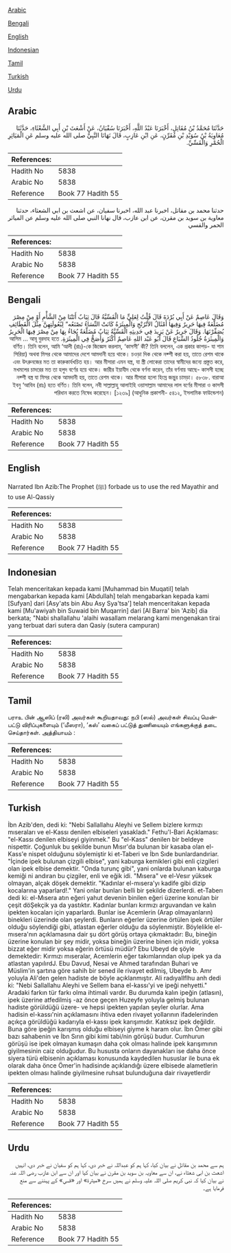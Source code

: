 [Arabic](#arabic)

[Bengali](#bengali)

[English](#english)

[Indonesian](#indonesian)

[Tamil](#tamil)

[Turkish](#turkish)

[Urdu](#urdu)

## Arabic


<div dir="rtl" lang="ar" style={{fontSize:'larger',backgroundColor:'#f8f9fa',padding:20}}>
حَدَّثَنَا مُحَمَّدُ بْنُ مُقَاتِلٍ، أَخْبَرَنَا عَبْدُ اللَّهِ، أَخْبَرَنَا سُفْيَانُ، عَنْ أَشْعَثَ بْنِ أَبِي الشَّعْثَاءِ، حَدَّثَنَا مُعَاوِيَةُ بْنُ سُوَيْدِ بْنِ مُقَرِّنٍ، عَنِ ابْنِ عَازِبٍ، قَالَ نَهَانَا النَّبِيُّ صلى الله عليه وسلم عَنِ الْمَيَاثِرِ الْحُمْرِ وَالْقَسِّيِّ‏.‏
</div>
<div style={{backgroundColor:'#f8f9fa',padding:20, marginBottom: 10}}><table> <thead> <tr> <th>References:</th> <th></th> </tr> </thead> <tbody><tr><td>Hadith No</td><td>5838</td></tr><tr><td>Arabic No</td><td>5838</td></tr><tr><td>Reference</td><td>Book 77 Hadith 55</td></tr></tbody></table></div>


<div dir="rtl" lang="ar" style={{fontSize:'larger',backgroundColor:'#f8f9fa',padding:20}}>
حدثنا محمد بن مقاتل، اخبرنا عبد الله، اخبرنا سفيان، عن اشعث بن ابي الشعثاء، حدثنا معاوية بن سويد بن مقرن، عن ابن عازب، قال نهانا النبي صلى الله عليه وسلم عن المياثر الحمر والقسي
</div>
<div style={{backgroundColor:'#f8f9fa',padding:20, marginBottom: 10}}><table> <thead> <tr> <th>References:</th> <th></th> </tr> </thead> <tbody><tr><td>Hadith No</td><td>5838</td></tr><tr><td>Arabic No</td><td>5838</td></tr><tr><td>Reference</td><td>Book 77 Hadith 55</td></tr></tbody></table></div>

## Bengali


<div dir="rtl" lang="bn" style={{fontSize:'larger',backgroundColor:'#f8f9fa',padding:20}}>
وَقَالَ عَاصِمٌ عَنْ أَبِي بُرْدَةَ قَالَ قُلْتُ لِعَلِيٍّ مَا الْقَسِّيَّةُ قَالَ ثِيَابٌ أَتَتْنَا مِنْ الشَّأْمِ أَوْ مِنْ مِصْرَ مُضَلَّعَةٌ فِيهَا حَرِيرٌ وَفِيهَا أَمْثَالُ الأُتْرُنْجِ وَالْمِيثَرَةُ كَانَتْ النِّسَاءُ تَصْنَعُه“ لِبُعُولَتِهِنَّ مِثْلَ الْقَطَائِفِ يُصَفِّرْنَهَا. وَقَالَ جَرِيرٌ عَنْ يَزِيدَ فِي حَدِيثِهِ الْقَسِّيَّةُ ثِيَابٌ مُضَلَّعَةٌ يُجَاءُ بِهَا مِنْ مِصْرَ فِيهَا الْحَرِيرُ وَالْمِيثَرَةُ جُلُودُ السِّبَاعِ قَالَ أَبُو عَبْد اللهِ عَاصِمٌ أَكْثَرُ وَأَصَحُّ فِي الْمِيثَرَةِ. আসিম ... আবূ বুরদাহ হতে বর্ণিত। তিনি বলেন, আমি ‘আলী (রাঃ)-কে জিজ্ঞেস করলাম, ‘কাসসী’ কী? তিনি বললেন, এক প্রকার কাপড়- যা শাম সিরিয়া) অথবা মিসর থেকে আমাদের দেশে আমদানী হয়ে থাকে। চওড়া দিক থেকে নক্শী করা হয়, তাতে রেশম থাকে এবং উৎরুনজের মত তা কারুকার্যখচিত হয়। আর মীসারা এমন বস্ত্র, যা স্ত্রী লোকেরা তাদের স্বামীদের জন্যে প্রস্তুত করে, মখমলের চাদরের মত তা হলুদ বর্ণের হয়ে থাকে। জারীর ইয়াযীদ থেকে বর্ণনা করেন, তাঁর বর্ণনায় আছে- কাসসী হচ্ছে নক্শী বস্ত্র যা মিসর থেকে আমদানী হয়, তাতে রেশম থাকে। আর মীসারা হলো হিংস্র জন্তুর চামড়া। ৫৮৩৮. বারাআ ইবনু ‘আযিব (রাঃ) হতে বর্ণিত। তিনি বলেন, নবী সাল্লাল্লাহু আলাইহি ওয়াসাল্লাম আমাদের লাল বর্ণের মীসারা ও কাসসী পরিধান করতে নিষেধ করেছেন। [১২৩৯] (আধুনিক প্রকাশনী- ৫৪১২, ইসলামিক ফাউন্ডেশন)
</div>
<div style={{backgroundColor:'#f8f9fa',padding:20, marginBottom: 10}}><table> <thead> <tr> <th>References:</th> <th></th> </tr> </thead> <tbody><tr><td>Hadith No</td><td>5838</td></tr><tr><td>Arabic No</td><td>5838</td></tr><tr><td>Reference</td><td>Book 77 Hadith 55</td></tr></tbody></table></div>

## English


<div dir="ltr" lang="en" style={{fontSize:'larger',backgroundColor:'#f8f9fa',padding:20}}>
Narrated Ibn Azib:The Prophet (ﷺ) forbade us to use the red Mayathir and to use Al-Qassiy
</div>
<div style={{backgroundColor:'#f8f9fa',padding:20, marginBottom: 10}}><table> <thead> <tr> <th>References:</th> <th></th> </tr> </thead> <tbody><tr><td>Hadith No</td><td>5838</td></tr><tr><td>Arabic No</td><td>5838</td></tr><tr><td>Reference</td><td>Book 77 Hadith 55</td></tr></tbody></table></div>

## Indonesian


<div dir="ltr" lang="id" style={{fontSize:'larger',backgroundColor:'#f8f9fa',padding:20}}>
Telah menceritakan kepada kami [Muhammad bin Muqatil] telah mengabarkan kepada kami [Abdullah] telah mengabarkan kepada kami [Sufyan] dari [Asy'ats bin Abu Asy Sya'tsa'] telah menceritakan kepada kami [Mu'awiyah bin Suwaid bin Muqarrin] dari [Al Barra' bin 'Azib] dia berkata; "Nabi shallallahu 'alaihi wasallam melarang kami mengenakan tirai yang terbuat dari sutera dan Qasiy (sutera campuran)
</div>
<div style={{backgroundColor:'#f8f9fa',padding:20, marginBottom: 10}}><table> <thead> <tr> <th>References:</th> <th></th> </tr> </thead> <tbody><tr><td>Hadith No</td><td>5838</td></tr><tr><td>Arabic No</td><td>5838</td></tr><tr><td>Reference</td><td>Book 77 Hadith 55</td></tr></tbody></table></div>

## Tamil


<div dir="ltr" lang="ta" style={{fontSize:'larger',backgroundColor:'#f8f9fa',padding:20}}>
பராஉ பின் ஆஸிப் (ரலி) அவர்கள் கூறியதாவது: நபி (ஸல்) அவர்கள் சிவப்பு மென்பட்டு விரிப்புகளையும் (‘மீஸரா), ‘கஸ்’ வகைப் பட்டுத் துணியையும் எங்களுக்குத் தடை செய்தார்கள். அத்தியாயம் :
</div>
<div style={{backgroundColor:'#f8f9fa',padding:20, marginBottom: 10}}><table> <thead> <tr> <th>References:</th> <th></th> </tr> </thead> <tbody><tr><td>Hadith No</td><td>5838</td></tr><tr><td>Arabic No</td><td>5838</td></tr><tr><td>Reference</td><td>Book 77 Hadith 55</td></tr></tbody></table></div>

## Turkish


<div dir="ltr" lang="tr" style={{fontSize:'larger',backgroundColor:'#f8f9fa',padding:20}}>
İbn Azib'den, dedi ki: "Nebi Sallallahu Aleyhi ve Sellem bizlere kırmızı mıseraları ve el-Kassı denilen elbiseleri yasakladı." Fethu'l-Bari Açıklaması: "el-Kassı denilen elbiseyi giyinmek." Bu "el-Kass" denilen bir beldeye nispettir. Çoğunluk bu şekilde bunun Mısır'da bulunan bir kasaba olan el-Kass'e nispet olduğunu söylemiştir ki et-Taberi ve İbn Sıde bunlardandıriar. "İçinde ipek bulunan çizgili elbise", yani kaburga kemikleri gibi enli çizgileri olan ipek elbise demektir. "Onda turunç gibi", yani onlarda bulunan kaburga kemiği ni andıran bu çizgiler, enli ve eğik idi. "Mısera" ve el-Vesır yüksek olmayan, alçak döşek demektir. "Kadınlar el-mısera'yı kadife gibi dizip kocalarına yaparlard!." Yani onlar bunları belli bir şekilde dizerlerdi. et-Taberı dedi ki: el-Mısera atın eğeri yahut devenin binilen eğeri üzerine konulan bir çeşit döŞekçik ya da yastıktır. Kadınlar bunları kırmızı arguvandan ve kalın ipekten kocaları için yaparlardı. Bunlar ise Acemlerin (Arap olmayanların) binekleri üzerinde olan şeylerdi. Bunların eğerler üzerine örtülen ipek örtüler olduğu söylendiği gibi, atlastan eğerler olduğu da söylenmiştir. Böylelikle el-mısera'nın açıklamasına dair şu dört görüş ortaya çıkmaktadır: Bu, bineğin üzerine konulan bir şey midir, yoksa bineğin üzerine binen için midir, yoksa bizzat eğer midir yoksa eğerin örtüsü müdür? Ebu Ubeyd de şöyle demektedir: Kırmızı mıseralar, Acemlerin eğer takımlarından olup ipek ya da atlastan yapılırdJ. Ebu Davud, Nesai ve Ahmed tarafından Buhari ve Müslim'in şartına göre sahih bir sened ile rivayet edilmiş, Ubeyde b. Amr yoluyla Ali'den gelen hadiste de böyle açıklanmıştır. Ali radıyallflhu anh dedi ki: "Nebi Sallallahu Aleyhi ve Sellem bana el-kassı'yi ve ipeği nehyetti." Aradaki farkın tür farkı olma ihtimali vardır. Bu durumda kalın ipeğin (atlasın), ipek üzerine atfedilmiş -az önce geçen Huzeyfe yoluyla gelmiş bulunan hadiste görüldüğü üzere- ve hepsi ipekten yapılan şeyler olurlar. Ama hadisin el-kassı'nin açıklamasını ihtiva eden rivayet yollarının ifadelerinden açıkça görüldüğü kadarıyla el-kassı ipek karışımıdır. Katıksız ipek değildir. Buna göre ipeğin karışmış olduğu elbiseyi giyme k haram olur. İbn Ömer gibi bazı sahabenin ve İbn Sırın gibi kimi tabi/nin görüşü budur. Cumhurun görüşü ise ipek olmayan kumaşın daha çok olması halinde ipek karışımının giyilmesinin caiz olduğudur. Bu hususta onların dayanakları ise daha önce siyera türü elbisenin açıklaması konusunda kaydedilen hususlar ile buna ek olarak daha önce Ömer'in hadisinde açıklandığı üzere elbisede alametlerin ipekten olması halinde giyilmesine ruhsat bulunduğuna dair rivayetlerdir
</div>
<div style={{backgroundColor:'#f8f9fa',padding:20, marginBottom: 10}}><table> <thead> <tr> <th>References:</th> <th></th> </tr> </thead> <tbody><tr><td>Hadith No</td><td>5838</td></tr><tr><td>Arabic No</td><td>5838</td></tr><tr><td>Reference</td><td>Book 77 Hadith 55</td></tr></tbody></table></div>

## Urdu


<div dir="rtl" lang="ur" style={{fontSize:'larger',backgroundColor:'#f8f9fa',padding:20}}>
ہم سے محمد بن مقاتل نے بیان کیا، کہا ہم کو عبداللہ نے خبر دی، کہا ہم کو سفیان نے خبر دی، انہیں اشعث بن ابی شعثاء نے، ان سے معاویہ بن سوید بن مقرن نے بیان کیا اور ان سے ابن عازب رضی اللہ عنہ نے بیان کیا کہ نبی کریم صلی اللہ علیہ وسلم نے ہمیں سرخ «ميثرة» اور «قسي» کے پہننے سے منع فرمایا ہے۔
</div>
<div style={{backgroundColor:'#f8f9fa',padding:20, marginBottom: 10}}><table> <thead> <tr> <th>References:</th> <th></th> </tr> </thead> <tbody><tr><td>Hadith No</td><td>5838</td></tr><tr><td>Arabic No</td><td>5838</td></tr><tr><td>Reference</td><td>Book 77 Hadith 55</td></tr></tbody></table></div>